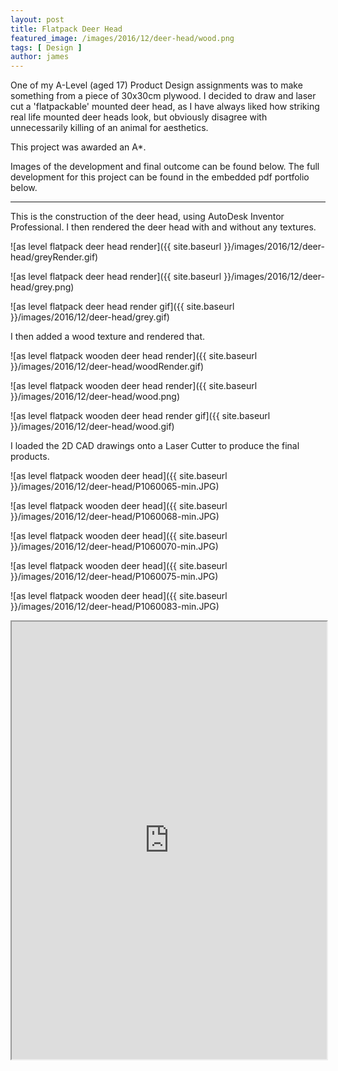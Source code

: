 ```yaml
---
layout: post
title: Flatpack Deer Head
featured_image: /images/2016/12/deer-head/wood.png
tags: [ Design ]
author: james
---
```



One of my A-Level (aged 17) Product Design assignments was to make something from a piece of 30x30cm plywood. I decided to draw and laser cut a 'flatpackable' mounted deer head, as I have always liked how striking real life mounted deer heads look, but obviously disagree with unnecessarily killing of an animal for aesthetics.

This project was awarded an A*.

Images of the development and final outcome can be found below. The full development for this project can be found in the embedded pdf portfolio below.

---

This is the construction of the deer head, using AutoDesk Inventor Professional. I then rendered the deer head with and without any textures.

![as level flatpack deer head render]({{ site.baseurl }}/images/2016/12/deer-head/greyRender.gif)

![as level flatpack deer head render]({{ site.baseurl }}/images/2016/12/deer-head/grey.png)

![as level flatpack deer head render gif]({{ site.baseurl }}/images/2016/12/deer-head/grey.gif)

I then added a wood texture and rendered that.

![as level flatpack wooden deer head render]({{ site.baseurl }}/images/2016/12/deer-head/woodRender.gif)

![as level flatpack wooden deer head render]({{ site.baseurl }}/images/2016/12/deer-head/wood.png)

![as level flatpack wooden deer head render gif]({{ site.baseurl }}/images/2016/12/deer-head/wood.gif)

I loaded the 2D CAD drawings onto a Laser Cutter to produce the final products.

![as level flatpack wooden deer head]({{ site.baseurl }}/images/2016/12/deer-head/P1060065-min.JPG)

![as level flatpack wooden deer head]({{ site.baseurl }}/images/2016/12/deer-head/P1060068-min.JPG)

![as level flatpack wooden deer head]({{ site.baseurl }}/images/2016/12/deer-head/P1060070-min.JPG)

![as level flatpack wooden deer head]({{ site.baseurl }}/images/2016/12/deer-head/P1060075-min.JPG)

![as level flatpack wooden deer head]({{ site.baseurl }}/images/2016/12/deer-head/P1060083-min.JPG)

<iframe src="https://drive.google.com/file/d/1BdkvIQwyml7a2TQhs-5q5gDiLBrx-lfj/preview" width="100%" height="700"></iframe>
